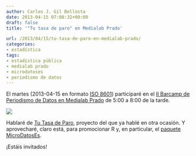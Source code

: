 ```yaml
---
author: Carlos J. Gil Bellosta
date: 2013-04-15 07:08:32+00:00
draft: false
title: '"Tu tasa de paro" en Medialab Prado'

url: /2013/04/15/tu-tasa-de-paro-en-medialab-prado/
categories:
- estadística
tags:
- estadística pública
- medialab prado
- microdatoses
- periodismo de datos
---
```


El martes (2013-04-15 en formato [ISO 8601](http://en.wikipedia.org/wiki/ISO_8601)) participaré en el [II Barcamp de Periodismo de Datos en Medialab Prado](http://medialab-prado.es/article/barcam_periodismo_datos_11) de 5:00 a 8:00 de la tarde.

[![](/wp-uploads/2013/01/mi_tasa_paro_personal.png#center)
](http://tutasadeparo.es/)

Hablaré de [Tu Tasa de Paro](http://www.datanalytics.com/2013/01/24/tu-tasa-de-paro-personal/), proyecto del que ya hablé en otra ocasión. Y aprovecharé, claro está, para promocionar R y, en particular, el [paquete MicroDatosEs](http://www.datanalytics.com/2012/08/03/el-paquete-microdataes-para-microdatos-publicos/).

¡Estáis invitados!
